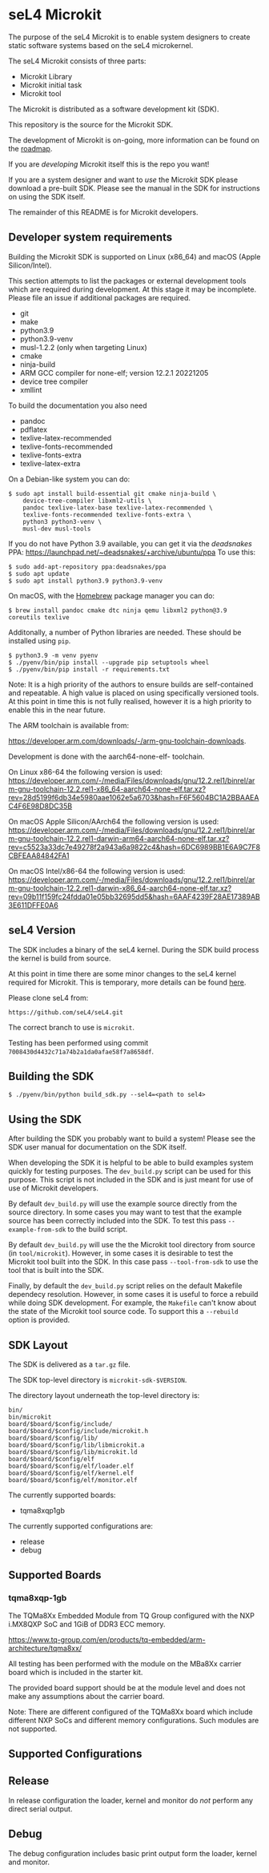 <!--
     Copyright 2021, Breakaway Consulting Pty. Ltd.
     SPDX-License-Identifier: CC-BY-SA-4.0
-->

# seL4 Microkit

The purpose of the seL4 Microkit is to enable system designers to create static software systems based on the seL4 microkernel.

The seL4 Microkit consists of three parts:

   * Microkit Library
   * Microkit initial task
   * Microkit tool

The Microkit is distributed as a software development kit (SDK).

This repository is the source for the Microkit SDK.

The development of Microkit is on-going, more information can be found on the [roadmap](https://github.com/seL4/microkit/issues/61).

If you are *developing* Microkit itself this is the repo you want!

If you are a system designer and want to *use* the Microkit SDK please download a pre-built SDK.
Please see the manual in the SDK for instructions on using the SDK itself.

The remainder of this README is for Microkit developers.

## Developer system requirements

Building the Microkit SDK is supported on Linux (x86_64) and macOS (Apple Silicon/Intel).

This section attempts to list the packages or external development tools which are required during development.
At this stage it may be incomplete.
Please file an issue if additional packages are required.

* git
* make
* python3.9
* python3.9-venv
* musl-1.2.2 (only when targeting Linux)
* cmake
* ninja-build
* ARM GCC compiler for none-elf; version 12.2.1 20221205
* device tree compiler
* xmllint

To build the documentation you also need
* pandoc
* pdflatex
* texlive-latex-recommended
* texlive-fonts-recommended
* texlive-fonts-extra
* texlive-latex-extra

On a Debian-like system you can do:

    $ sudo apt install build-essential git cmake ninja-build \
	    device-tree-compiler libxml2-utils \
		pandoc texlive-latex-base texlive-latex-recommended \
		texlive-fonts-recommended texlive-fonts-extra \
		python3 python3-venv \
		musl-dev musl-tools

If you do not have Python 3.9 available, you can get it via the
*deadsnakes* PPA: https://launchpad.net/~deadsnakes/+archive/ubuntu/ppa
To use this:

    $ sudo add-apt-repository ppa:deadsnakes/ppa
    $ sudo apt update
    $ sudo apt install python3.9 python3.9-venv

On macOS, with the [Homebrew](https://brew.sh) package manager you can do:

    $ brew install pandoc cmake dtc ninja qemu libxml2 python@3.9 coreutils texlive

Additonally, a number of Python libraries are needed.
These should be installed using `pip`.

    $ python3.9 -m venv pyenv
    $ ./pyenv/bin/pip install --upgrade pip setuptools wheel
    $ ./pyenv/bin/pip install -r requirements.txt

Note: It is a high priority of the authors to ensure builds are self-contained and repeatable.
A high value is placed on using specifically versioned tools.
At this point in time this is not fully realised, however it is a high priority to enable this in the near future.

The ARM toolchain is available from:

https://developer.arm.com/downloads/-/arm-gnu-toolchain-downloads.

Development is done with the aarch64-none-elf- toolchain.

On Linux x86-64 the following version is used:
https://developer.arm.com/-/media/Files/downloads/gnu/12.2.rel1/binrel/arm-gnu-toolchain-12.2.rel1-x86_64-aarch64-none-elf.tar.xz?rev=28d5199f6db34e5980aae1062e5a6703&hash=F6F5604BC1A2BBAAEAC4F6E98D8DC35B

On macOS Apple Silicon/AArch64 the following version is used:
https://developer.arm.com/-/media/Files/downloads/gnu/12.2.rel1/binrel/arm-gnu-toolchain-12.2.rel1-darwin-arm64-aarch64-none-elf.tar.xz?rev=c5523a33dc7e49278f2a943a6a9822c4&hash=6DC6989BB1E6A9C7F8CBFEAA84842FA1

On macOS Intel/x86-64 the following version is used:
https://developer.arm.com/-/media/Files/downloads/gnu/12.2.rel1/binrel/arm-gnu-toolchain-12.2.rel1-darwin-x86_64-aarch64-none-elf.tar.xz?rev=09b11f159fc24fdda01e05bb32695dd5&hash=6AAF4239F28AE17389AB3E611DFFE0A6

## seL4 Version

The SDK includes a binary of the seL4 kernel.
During the SDK build process the kernel is build from source.

At this point in time there are some minor changes to the seL4 kernel required for Microkit. This is temporary, more details can be found [here](https://github.com/seL4/microkit/issues/52).

Please clone seL4 from:

    https://github.com/seL4/seL4.git

The correct branch to use is `microkit`.

Testing has been performed using commit `7008430d4432c71a74b2a1da0afae58f7a8658df`.

## Building the SDK

    $ ./pyenv/bin/python build_sdk.py --sel4=<path to sel4>

## Using the SDK

After building the SDK you probably want to build a system!
Please see the SDK user manual for documentation on the SDK itself.

When developing the SDK it is helpful to be able to build examples system quickly for testing purposes.
The `dev_build.py` script can be used for this purpose.
This script is not included in the SDK and is just meant for use of use of Microkit developers.

By default `dev_build.py` will use the example source directly from the source directory.
In some cases you may want to test that the example source has been correctly included into the SDK.
To test this pass `--example-from-sdk` to the build script.

By default `dev_build.py` will use the the Microkit tool directory from source (in `tool/microkit`).
However, in some cases it is desirable to test the Microkit tool built into the SDK.
In this case pass `--tool-from-sdk` to use the tool that is built into the SDK.

Finally, by default the `dev_build.py` script relies on the default Makefile dependecy resolution.
However, in some cases it is useful to force a rebuild while doing SDK development.
For example, the `Makefile` can't know about the state of the Microkit tool source code.
To support this a `--rebuild` option is provided.

## SDK Layout

The SDK is delivered as a `tar.gz` file.

The SDK top-level directory is `microkit-sdk-$VERSION`.

The directory layout underneath the top-level directory is:

```
bin/
bin/microkit
board/$board/$config/include/
board/$board/$config/include/microkit.h
board/$board/$config/lib/
board/$board/$config/lib/libmicrokit.a
board/$board/$config/lib/microkit.ld
board/$board/$config/elf
board/$board/$config/elf/loader.elf
board/$board/$config/elf/kernel.elf
board/$board/$config/elf/monitor.elf
```

The currently supported boards:

* tqma8xqp1gb

The currently supported configurations are:

* release
* debug

## Supported Boards

### tqma8xqp-1gb

The TQMa8Xx Embedded Module from TQ Group configured with the NXP i.MX8QXP SoC and 1GiB of DDR3 ECC memory.

https://www.tq-group.com/en/products/tq-embedded/arm-architecture/tqma8xx/

All testing has been performed with the module on the MBa8Xx carrier board which is included in the starter kit.

The provided board support should be at the module level and does not make any assumptions about the carrier board.

Note: There are different configured of the TQMa8Xx board which include different NXP SoCs and different memory configurations.
Such modules are not supported.

## Supported Configurations

## Release

In release configuration the loader, kernel and monitor do *not* perform any direct serial output.


## Debug

The debug configuration includes basic print output form the loader, kernel and monitor.
